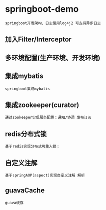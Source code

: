 # springboot-demo
    springboot开发架构、日志使用log4j2 可支持异步日志
## 加入Filter/Interceptor

## 多环境配置(生产环境、开发环境)
    
## 集成mybatis
    springboot集成mybatis
## 集成zookeeper(curator)
    通过zookeeper实现服务配置；通知/协调 发布订阅

## redis分布式锁
    基于redis实现分布式可重入锁；
## 自定义注解
    基于springAOP(aspect)实现自定义注解 解析
    
## guavaCache 
    guava缓存